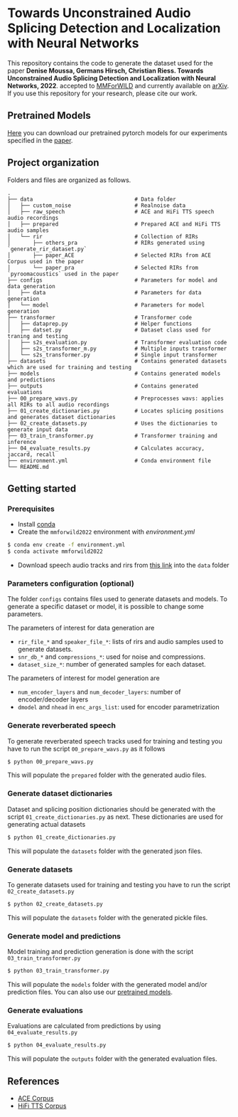 # Towards Unconstrained Audio Splicing Detection and Localization with Neural Networks
This repository contains the code to generate the dataset used for the paper 
**Denise Moussa, Germans Hirsch, Christian Riess. Towards Unconstrained Audio Splicing Detection and Localization with Neural Networks, 2022**.
accepted to [MMForWILD](https://iplab.dmi.unict.it/mmforwild22/) and currently available on [arXiv](https://arxiv.org/abs/2207.14682).
If you use this repository for your research, please cite our work.

## Pretrained Models
[Here](https://faui1-files.cs.fau.de/public/mmsec/moussa/2022-MMFORWILD/trained_models/) you can download our pretrained pytorch models for our experiments specified in the [paper](https://arxiv.org/abs/2207.14682).
## Project organization
Folders and files are organized as follows.

    .
    ├── data                                # Data folder
    │   ├── custom_noise                    # Realnoise data
    │   ├── raw_speech                      # ACE and HiFi TTS speech audio recordings
    │   ├── prepared                        # Prepared ACE and HiFi TTS audio samples
    │   └── rir          		            # Collection of RIRs
    │       ├── others_pra                  # RIRs generated using `generate_rir_dataset.py`
    │       ├── paper_ACE                   # Selected RIRs from ACE Corpus used in the paper
    │       └── paper_pra                   # Selected RIRs from `pyroomacoustics` used in the paper
    ├── configs                             # Parameters for model and data generation
    │   ├── data                            # Parameters for data generation
    │   └── model                           # Parameters for model generation
    ├── transformer                         # Transformer code
    │   ├── dataprep.py                     # Helper functions
    │   ├── datset.py                       # Dataset class used for traning and testing
    │   ├── s2s_evaluation.py               # Transformer evaluation code
    │   ├── s2s_transformer_m.py            # Multiple inputs transformer
    │   └── s2s_transformer.py              # Single input transformer
    ├── datasets                            # Contains generated datasets which are used for training and testing
    ├── models                              # Contains generated models and predictions
    ├── outputs                             # Contains generated evaluations
    ├── 00_prepare_wavs.py                  # Preprocesses wavs: applies all RIRs to all audio recordings
    ├── 01_create_dictionaries.py           # Locates splicing positions and generates dataset dictionaries
    ├── 02_create_datasets.py               # Uses the dictionaries to generate input data
    ├── 03_train_transformer.py             # Transformer training and inference
    ├── 04_evaluate_results.py              # Calculates accuracy, jaccard, recall
    ├── environment.yml                     # Conda environment file
    └── README.md

## Getting started

### Prerequisites
- Install [conda](https://docs.conda.io/en/latest/miniconda.html)
- Create the `mmforwild2022` environment with *environment.yml*
```bash
$ conda env create -f environment.yml
$ conda activate mmforwild2022
```
- Download speech audio tracks and rirs from [this link](https://faui1-files.cs.fau.de/public/mmsec/moussa/2022-MMFORWILD/MMForWILD2022_Data.zip) into the `data` folder



### Parameters configuration (optional)
The folder `configs` contains files used to generate datasets and models.
To generate a specific dataset or model, it is possible to change some parameters.

The parameters of interest for data generation are
- `rir_file_*` and `speaker_file_*`: lists of rirs and audio samples used to generate datasets.
- `snr_db_*` and `compressions_*`: used for noise and compressions.
- `dataset_size_*`: number of generated samples for each dataset.

The parameters of interest for model generation are
- `num_encoder_layers` and `num_decoder_layers`: number of encoder/decoder layers
- `dmodel` and `nhead` in `enc_args_list`: used for encoder parametrization

### Generate reverberated speech
To generate reverberated speech tracks used for training and testing you have to run the script `00_prepare_wavs.py` as it follows
```bash
$ python 00_prepare_wavs.py
```
This will populate the `prepared` folder with the generated audio files.

### Generate dataset dictionaries
Dataset and splicing position dictionaries should be generated with the script `01_create_dictionaries.py` as next. These dictionaries are used for generating actual datasets
```bash
$ python 01_create_dictionaries.py
```
This will populate the `datasets` folder with the generated json files.

### Generate datasets
To generate datasets used for training and testing you have to run the script `02_create_datasets.py`
```bash
$ python 02_create_datasets.py
```
This will populate the `datasets` folder with the generated pickle files.

### Generate model and predictions
Model training and prediction generation is done with the script `03_train_transformer.py`
```bash
$ python 03_train_transformer.py
```
This will populate the `models` folder with the generated model and/or prediction files. You can also use our [pretrained models](https://faui1-files.cs.fau.de/public/mmsec/moussa/2022-MMFORWILD/trained_models/).


### Generate evaluations
Evaluations are calculated from predictions by using `04_evaluate_results.py`
```bash
$ python 04_evaluate_results.py
```
This will populate the `outputs` folder with the generated evaluation files.

## References
- [ACE Corpus](http://www.ee.ic.ac.uk/naylor/ACEweb/)
- [HiFi TTS Corpus](http://www.openslr.org/109/)
